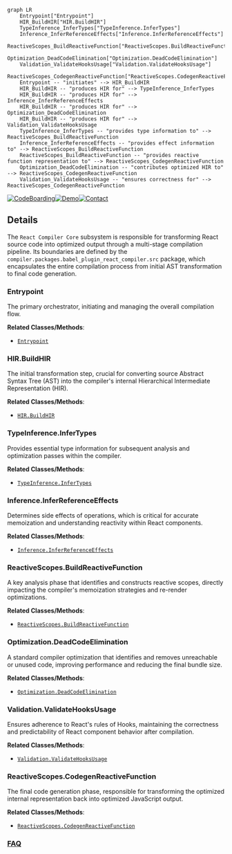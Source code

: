 ```mermaid
graph LR
    Entrypoint["Entrypoint"]
    HIR_BuildHIR["HIR.BuildHIR"]
    TypeInference_InferTypes["TypeInference.InferTypes"]
    Inference_InferReferenceEffects["Inference.InferReferenceEffects"]
    ReactiveScopes_BuildReactiveFunction["ReactiveScopes.BuildReactiveFunction"]
    Optimization_DeadCodeElimination["Optimization.DeadCodeElimination"]
    Validation_ValidateHooksUsage["Validation.ValidateHooksUsage"]
    ReactiveScopes_CodegenReactiveFunction["ReactiveScopes.CodegenReactiveFunction"]
    Entrypoint -- "initiates" --> HIR_BuildHIR
    HIR_BuildHIR -- "produces HIR for" --> TypeInference_InferTypes
    HIR_BuildHIR -- "produces HIR for" --> Inference_InferReferenceEffects
    HIR_BuildHIR -- "produces HIR for" --> Optimization_DeadCodeElimination
    HIR_BuildHIR -- "produces HIR for" --> Validation_ValidateHooksUsage
    TypeInference_InferTypes -- "provides type information to" --> ReactiveScopes_BuildReactiveFunction
    Inference_InferReferenceEffects -- "provides effect information to" --> ReactiveScopes_BuildReactiveFunction
    ReactiveScopes_BuildReactiveFunction -- "provides reactive function representation to" --> ReactiveScopes_CodegenReactiveFunction
    Optimization_DeadCodeElimination -- "contributes optimized HIR to" --> ReactiveScopes_CodegenReactiveFunction
    Validation_ValidateHooksUsage -- "ensures correctness for" --> ReactiveScopes_CodegenReactiveFunction
```

[![CodeBoarding](https://img.shields.io/badge/Generated%20by-CodeBoarding-9cf?style=flat-square)](https://github.com/CodeBoarding/CodeBoarding)[![Demo](https://img.shields.io/badge/Try%20our-Demo-blue?style=flat-square)](https://www.codeboarding.org/demo)[![Contact](https://img.shields.io/badge/Contact%20us%20-%20contact@codeboarding.org-lightgrey?style=flat-square)](mailto:contact@codeboarding.org)

## Details

The `React Compiler Core` subsystem is responsible for transforming React source code into optimized output through a multi-stage compilation pipeline. Its boundaries are defined by the `compiler.packages.babel_plugin_react_compiler.src` package, which encapsulates the entire compilation process from initial AST transformation to final code generation.

### Entrypoint
The primary orchestrator, initiating and managing the overall compilation flow.


**Related Classes/Methods**:

- <a href="https://github.com/facebook/react/blob/main/compiler/packages/snap/src/sprout/evaluator.ts" target="_blank" rel="noopener noreferrer">`Entrypoint`</a>


### HIR.BuildHIR
The initial transformation step, crucial for converting source Abstract Syntax Tree (AST) into the compiler's internal Hierarchical Intermediate Representation (HIR).


**Related Classes/Methods**:

- <a href="https://github.com/facebook/react/blob/main/compiler/packages/babel-plugin-react-compiler/src/HIR/BuildHIR.ts" target="_blank" rel="noopener noreferrer">`HIR.BuildHIR`</a>


### TypeInference.InferTypes
Provides essential type information for subsequent analysis and optimization passes within the compiler.


**Related Classes/Methods**:

- <a href="https://github.com/facebook/react/blob/main/compiler/packages/babel-plugin-react-compiler/src/TypeInference/InferTypes.ts" target="_blank" rel="noopener noreferrer">`TypeInference.InferTypes`</a>


### Inference.InferReferenceEffects
Determines side effects of operations, which is critical for accurate memoization and understanding reactivity within React components.


**Related Classes/Methods**:

- <a href="https://github.com/facebook/react/blob/main/compiler/packages/babel-plugin-react-compiler/src/Inference/InferReferenceEffects.ts" target="_blank" rel="noopener noreferrer">`Inference.InferReferenceEffects`</a>


### ReactiveScopes.BuildReactiveFunction
A key analysis phase that identifies and constructs reactive scopes, directly impacting the compiler's memoization strategies and re-render optimizations.


**Related Classes/Methods**:

- <a href="https://github.com/facebook/react/blob/main/compiler/packages/babel-plugin-react-compiler/src/ReactiveScopes/BuildReactiveFunction.ts" target="_blank" rel="noopener noreferrer">`ReactiveScopes.BuildReactiveFunction`</a>


### Optimization.DeadCodeElimination
A standard compiler optimization that identifies and removes unreachable or unused code, improving performance and reducing the final bundle size.


**Related Classes/Methods**:

- <a href="https://github.com/facebook/react/blob/main/compiler/packages/babel-plugin-react-compiler/src/Optimization/DeadCodeElimination.ts" target="_blank" rel="noopener noreferrer">`Optimization.DeadCodeElimination`</a>


### Validation.ValidateHooksUsage
Ensures adherence to React's rules of Hooks, maintaining the correctness and predictability of React component behavior after compilation.


**Related Classes/Methods**:

- <a href="https://github.com/facebook/react/blob/main/compiler/packages/babel-plugin-react-compiler/src/Validation/ValidateHooksUsage.ts" target="_blank" rel="noopener noreferrer">`Validation.ValidateHooksUsage`</a>


### ReactiveScopes.CodegenReactiveFunction
The final code generation phase, responsible for transforming the optimized internal representation back into optimized JavaScript output.


**Related Classes/Methods**:

- <a href="https://github.com/facebook/react/blob/main/compiler/packages/babel-plugin-react-compiler/src/ReactiveScopes/CodegenReactiveFunction.ts" target="_blank" rel="noopener noreferrer">`ReactiveScopes.CodegenReactiveFunction`</a>




### [FAQ](https://github.com/CodeBoarding/GeneratedOnBoardings/tree/main?tab=readme-ov-file#faq)